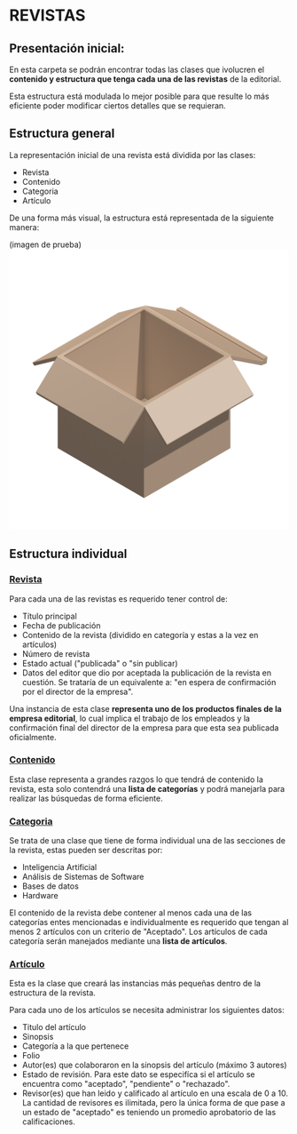 # REVISTAS
## Presentación inicial:

En esta carpeta se podrán encontrar todas las clases que ivolucren el **contenido y estructura que tenga cada una de las revistas** de la editorial.

Esta estructura está modulada lo mejor posible para que resulte lo más eficiente poder modificar ciertos detalles que se requieran.

## Estructura general
La representación inicial de una revista está dividida por las clases:
- Revista
- Contenido
- Categoria
- Artículo

De una forma más visual, la estructura está representada de la siguiente manera:

(imagen de prueba)
![Diagrama estructural de una revista](img/test.png)

## Estructura individual
### [Revista](Revista.java)
Para cada una de las revistas es requerido tener control de:
- Título principal
- Fecha de publicación
- Contenido de la revista (dividido en categoría y estas a la vez en artículos)
- Número de revista
- Estado actual ("publicada" o "sin publicar)
- Datos del editor que dio por aceptada la publicación de la revista en cuestión. Se trataría de un equivalente a: "en espera de confirmación por el director de la empresa".

Una instancia de esta clase **representa uno de los productos finales de la empresa editorial**, lo cual implica el trabajo de los empleados y la confirmación final del director de la empresa para que esta sea publicada oficialmente.

### [Contenido](Contenido.java)
Esta clase representa a grandes razgos lo que tendrá de contenido la revista, esta solo contendrá una **lista de categorías** y podrá manejarla para realizar las búsquedas de forma eficiente.

### [Categoria](Categoria.java)
Se trata de una clase que tiene de forma individual una de las secciones de la revista, estas pueden ser descritas por:
- Inteligencia Artificial
- Análisis de Sistemas de Software 
- Bases de datos
- Hardware

El contenido de la revista debe contener al menos cada una de las categorías entes mencionadas e individualmente es requerido que tengan al menos 2 artículos con un criterio de "Aceptado". Los artículos de cada categoría serán manejados mediante una **lista de artículos**.

### [Artículo](Articulo.java)
Esta es la clase que creará las instancias más pequeñas dentro de la estructura de la revista.

Para cada uno de los artículos se necesita administrar los siguientes datos:
- Titulo del artículo
- Sinopsis
- Categoría a la que pertenece
- Folio
- Autor(es) que colaboraron en la sinopsis del artículo (máximo 3 autores)
- Estado de revisión. Para este dato se especifíca si el artículo se encuentra como "aceptado", "pendiente" o "rechazado".
- Revisor(es) que han leido y calificado al artículo en una escala de 0 a 10. La cantidad de revisores es ilimitada, pero la única forma de que pase a un estado de "aceptado" es teniendo un promedio aprobatorio de las calificaciones.
